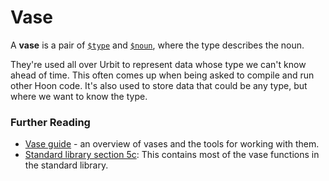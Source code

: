# Vase

A **vase** is a pair of [`$type`](language/hoon/reference/stdlib/4o#type) and [`$noun`](language/hoon/reference/stdlib/2q#noun), where the type describes the noun.

They're used all over Urbit to represent data whose type we can't know ahead of time. This often comes up when being asked to compile and run other Hoon code. It's also used to store data that could be any type, but where we want to know the type.

### Further Reading

- [Vase guide](language/hoon/guides/vases) - an overview of vases and the tools for working with them.
- [Standard library section 5c](language/hoon/reference/stdlib/5c): This contains most of the vase functions in the standard library.
